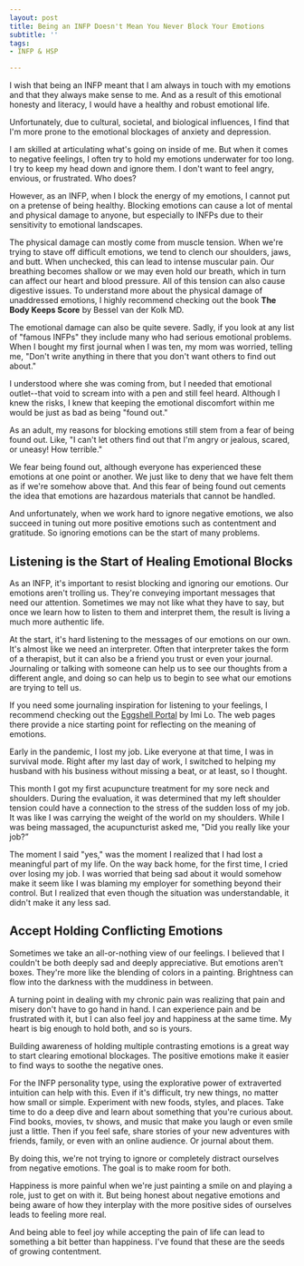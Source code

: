 ```yaml
---
layout: post
title: Being an INFP Doesn't Mean You Never Block Your Emotions
subtitle: ''
tags:
- INFP & HSP

---
```

I wish that being an INFP meant that I am always in touch with my emotions and that they always make sense to me. And as a result of this emotional honesty and literacy, I would have a healthy and robust emotional life.

Unfortunately, due to cultural, societal, and biological influences, I find that I'm more prone to the emotional blockages of anxiety and depression.

I am skilled at articulating what's going on inside of me. But when it comes to negative feelings, I often try to hold my emotions underwater for too long. I try to keep my head down and ignore them. I don't want to feel angry, envious, or frustrated. Who does?

However,  as an INFP, when I block the energy of my emotions, I cannot put on a pretense of being healthy. Blocking emotions can cause a lot of mental and physical damage to anyone, but especially to INFPs due to their sensitivity to emotional landscapes.

The physical damage can mostly come from muscle tension. When we're trying to stave off difficult emotions, we tend to clench our shoulders, jaws, and butt. When unchecked, this can lead to intense muscular pain. Our breathing becomes shallow or we may even hold our breath, which in turn can affect our heart and blood pressure. All of this tension can also cause digestive issues. To understand more about the physical damage of unaddressed emotions, I highly recommend checking out the book **The Body Keeps Score** by Bessel van der Kolk MD.

The emotional damage can also be quite severe. Sadly, if you look at any list of "famous INFPs" they include many who had serious emotional problems. When I bought my first journal when I was ten,  my mom was worried, telling me, "Don't write anything in there that you don't want others to find out about."

I understood where she was coming from, but I needed that emotional outlet--that void to scream into with a pen and still feel heard. Although I knew the risks, I knew that keeping the emotional discomfort within me would be just as bad as being "found out."

As an adult, my reasons for blocking emotions still stem from a fear of being found out. Like, "I can't let others find out that I'm angry or jealous, scared, or uneasy! How terrible."

We fear being found out, although everyone has experienced these emotions at one point or another. We just like to deny that we have felt them as if we're somehow above that.  And this fear of being found out cements the idea that emotions are hazardous materials that cannot be handled.

And unfortunately, when we work hard to ignore negative emotions, we also succeed in tuning out more positive emotions such as contentment and gratitude. So ignoring emotions can be the start of many problems.

## Listening is the Start of Healing Emotional Blocks

As an INFP, it's important to resist blocking and ignoring our emotions. Our emotions aren't trolling us. They're conveying important messages that need our attention. Sometimes we may not like what they have to say, but once we learn how to listen to them and interpret them, the result is living a much more authentic life.

At the start, it's hard listening to the messages of our emotions on our own. It's almost like we need an interpreter.  Often that interpreter takes the form of a therapist, but it can also be a friend you trust or even your journal. Journaling or talking with someone can help us to see our thoughts from a different angle, and doing so can help us to begin to see what our emotions are trying to tell us.

If you need some journaling inspiration for listening to your feelings, I recommend checking out the [Eggshell Portal](https://eggshellportal.squarespace.com/) by Imi Lo. The web pages there provide a nice starting point for reflecting on the meaning of emotions.

Early in the pandemic, I lost my job. Like everyone at that time, I was in survival mode. Right after my last day of work, I switched to helping my husband with his business without missing a beat, or at least, so I thought.

This month I got my first acupuncture treatment for my sore neck and shoulders. During the evaluation, it was determined that my left shoulder tension could have a connection to the stress of the sudden loss of my job. It was like I was carrying the weight of the world on my shoulders. While I was being massaged, the acupuncturist asked me, "Did you really like your job?”

The moment I said "yes," was the moment I realized that I had lost a meaningful part of my life. On the way back home, for the first time, I cried over losing my job. I was worried that being sad about it would somehow make it seem like I was blaming my employer for something beyond their control. But I realized that even though the situation was understandable, it didn't make it any less sad.

## Accept Holding Conflicting Emotions

Sometimes we take an all-or-nothing view of our feelings. I believed that I couldn't be both deeply sad and deeply appreciative. But emotions aren't boxes. They're more like the blending of colors in a painting. Brightness can flow into the darkness with the muddiness in between.

A turning point in dealing with my chronic pain was realizing that pain and misery don't have to go hand in hand. I can experience pain and be frustrated with it, but I can also feel joy and happiness at the same time. My heart is big enough to hold both, and so is yours.

Building awareness of holding multiple contrasting emotions is a great way to start clearing emotional blockages. The positive emotions make it easier to find ways to soothe the negative ones.

For the INFP personality type, using the explorative power of extraverted intuition can help with this. Even if it's difficult, try new things, no matter how small or simple. Experiment with new foods, styles, and places. Take time to do a deep dive and learn about something that you're curious about. Find books, movies, tv shows, and music that make you laugh or even smile just a little. Then if you feel safe, share stories of your new adventures with friends, family, or even with an online audience. Or journal about them.

By doing this, we're not trying to ignore or completely distract ourselves from negative emotions. The goal is to make room for both.

Happiness is more painful when we're just painting a smile on and playing a role, just to get on with it. But being honest about negative emotions and being aware of how they interplay with the more positive sides of ourselves leads to feeling more real.

And being able to feel joy while accepting the pain of life can lead to something a bit better than happiness. I've found that these are the seeds of growing contentment.
